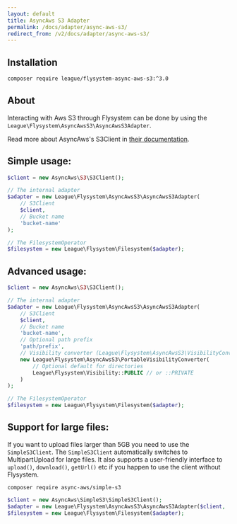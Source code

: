 ```yaml
---
layout: default
title: AsyncAws S3 Adapter
permalink: /docs/adapter/async-aws-s3/
redirect_from: /v2/docs/adapter/async-aws-s3/
---
```


## Installation

```bash
composer require league/flysystem-async-aws-s3:^3.0
```

## About

Interacting with Aws S3 through Flysystem can be done
by using the `League\Flysystem\AsyncAwsS3\AsyncAwsS3Adapter`.

Read more about AsyncAws's S3Client in [their documentation](https://async-aws.com/clients/s3.html).

## Simple usage:

```php
$client = new AsyncAws\S3\S3Client();

// The internal adapter
$adapter = new League\Flysystem\AsyncAwsS3\AsyncAwsS3Adapter(
    // S3Client
    $client,
    // Bucket name
    'bucket-name'
);

// The FilesystemOperator
$filesystem = new League\Flysystem\Filesystem($adapter);
```

## Advanced usage:

```php
$client = new AsyncAws\S3\S3Client();

// The internal adapter
$adapter = new League\Flysystem\AsyncAwsS3\AsyncAwsS3Adapter(
    // S3Client
    $client,
    // Bucket name
    'bucket-name',
    // Optional path prefix
    'path/prefix',
    // Visibility converter (League\Flysystem\AsyncAwsS3\VisibilityConverter)
    new League\Flysystem\AsyncAwsS3\PortableVisibilityConverter(
        // Optional default for directories
        League\Flysystem\Visibility::PUBLIC // or ::PRIVATE
    )
);

// The FilesystemOperator
$filesystem = new League\Flysystem\Filesystem($adapter);
```

## Support for large files:

If you want to upload files larger than 5GB you need to use the `SimpleS3Client`.
The `SimpleS3Client` automatically switches to MultipartUpload for large files. It
also supports a user-friendly interface to `upload()`, `download()`, `getUrl()` etc
if you happen to use the client without Flysystem.

```cli
composer require async-aws/simple-s3
```

```php
$client = new AsyncAws\SimpleS3\SimpleS3Client();
$adapter = new League\Flysystem\AsyncAwsS3\AsyncAwsS3Adapter($client, 'bucket-name');
$filesystem = new League\Flysystem\Filesystem($adapter);
```
